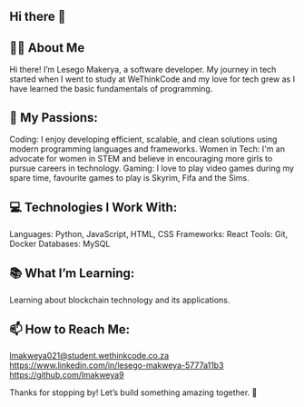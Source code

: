 ## Hi there 👋

## 👩‍💻 About Me
Hi there! I’m Lesego Makerya, a software developer. My journey in tech started when I went to study at WeThinkCode and my love for tech grew as I have learned the basic fundamentals of programming. 

## 🌟 My Passions:
Coding: I enjoy developing efficient, scalable, and clean solutions using modern programming languages and frameworks.
Women in Tech: I'm an advocate for women in STEM and believe in encouraging more girls to pursue careers in technology.
Gaming: I love to play video games during my spare time, favourite games to play is Skyrim, Fifa and the Sims.

## 💻 Technologies I Work With:
Languages: Python, JavaScript, HTML, CSS
Frameworks: React
Tools: Git, Docker
Databases: MySQL
## 📚 What I’m Learning:
Learning about blockchain technology and its applications.

## 📫 How to Reach Me:
lmakweya021@student.wethinkcode.co.za
https://www.linkedin.com/in/lesego-makweya-5777a11b3
https://github.com/lmakweya9

Thanks for stopping by! Let’s build something amazing together. 🚀

<!--
**lmakweya9/lmakweya9** is a ✨ _special_ ✨ repository because its `README.md` (this file) appears on your GitHub profile.

Here are some ideas to get you started:

- 🔭 I’m currently working on ...
- 🌱 I’m currently learning ...
- 👯 I’m looking to collaborate on ...
- 🤔 I’m looking for help with ...
- 💬 Ask me about ...
- 📫 How to reach me: ...
- 😄 Pronouns: ...
- ⚡ Fun fact: ...
-->

